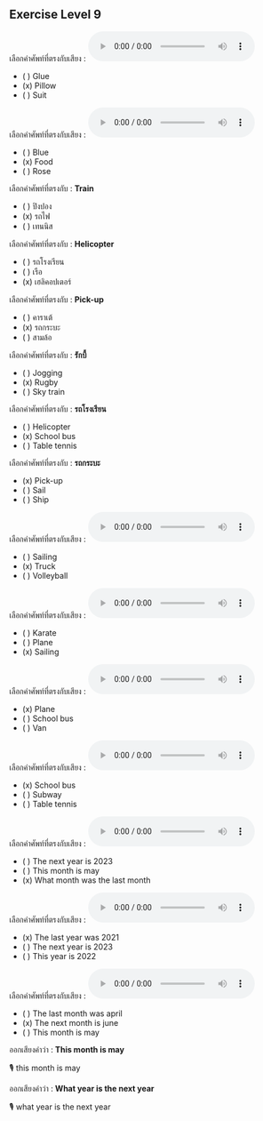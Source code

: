## Exercise Level 9

เลือกคำศัพท์ที่ตรงกับเสียง :  ![](/media/audio/pillow.mp3) 
 - ( ) Glue
 - (x) Pillow
 - ( ) Suit


เลือกคำศัพท์ที่ตรงกับเสียง :  ![](/media/audio/food.mp3) 
 - ( ) Blue
 - (x) Food
 - ( ) Rose


 เลือกคำศัพท์ที่ตรงกับ : **Train**
 - ( ) ปิงปอง
 - (x) รถไฟ
 - ( ) เทนนิส

 เลือกคำศัพท์ที่ตรงกับ : **Helicopter**
 - ( ) รถโรงเรียน
 - ( ) เรือ
 - (x) เฮลิคอปเตอร์

 เลือกคำศัพท์ที่ตรงกับ : **Pick-up**
 - ( ) คาราเต้
 - (x) รถกระบะ
 - ( ) สามล้อ

 เลือกคำศัพท์ที่ตรงกับ : **รักบี้**
 - ( ) Jogging
 - (x) Rugby
 - ( ) Sky train

 เลือกคำศัพท์ที่ตรงกับ : **รถโรงเรียน**
 - ( ) Helicopter
 - (x) School bus
 - ( ) Table tennis

 เลือกคำศัพท์ที่ตรงกับ : **รถกระบะ**
 - (x) Pick-up
 - ( ) Sail
 - ( ) Ship

เลือกคำศัพท์ที่ตรงกับเสียง :  ![](/media/audio/truck.mp3) 
 - ( ) Sailing
 - (x) Truck
 - ( ) Volleyball


เลือกคำศัพท์ที่ตรงกับเสียง :  ![](/media/audio/sailing.mp3) 
 - ( ) Karate
 - ( ) Plane
 - (x) Sailing


เลือกคำศัพท์ที่ตรงกับเสียง :  ![](/media/audio/plane.mp3) 
 - (x) Plane
 - ( ) School bus
 - ( ) Van


เลือกคำศัพท์ที่ตรงกับเสียง :  ![](/media/audio/school&#x20;bus.mp3) 
 - (x) School bus
 - ( ) Subway
 - ( ) Table tennis


เลือกคำศัพท์ที่ตรงกับเสียง :  ![](/media/audio/What&#x20;month&#x20;was&#x20;the&#x20;last&#x20;month.mp3) 
 - ( ) The next year is 2023
 - ( ) This month is may
 - (x) What month was the last month


เลือกคำศัพท์ที่ตรงกับเสียง :  ![](/media/audio/The&#x20;last&#x20;year&#x20;was&#x20;2021.mp3) 
 - (x) The last year was 2021
 - ( ) The next year is 2023
 - ( ) This year is 2022


เลือกคำศัพท์ที่ตรงกับเสียง :  ![](/media/audio/The&#x20;next&#x20;month&#x20;is&#x20;June.mp3) 
 - ( ) The last month was april
 - (x) The next month is june
 - ( ) This month is may

ออกเสียงคำว่า : **This month is may** 

🎙️ this month is may

ออกเสียงคำว่า : **What year is the next year** 

🎙️ what year is the next year

